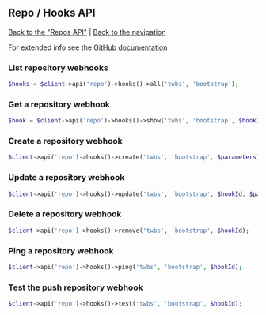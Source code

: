 ## Repo / Hooks API
[Back to the "Repos API"](../repos.md) | [Back to the navigation](../README.md)

For extended info see the [GitHub documentation](https://docs.github.com/en/rest/reference/repos#webhooks)

### List repository webhooks

```php
$hooks = $client->api('repo')->hooks()->all('twbs', 'bootstrap');
```

### Get a repository webhook

```php
$hook = $client->api('repo')->hooks()->show('twbs', 'bootstrap', $hookId);
```

### Create a repository webhook

```php
$client->api('repo')->hooks()->create('twbs', 'bootstrap', $parameters);
```

### Update a repository webhook

```php
$client->api('repo')->hooks()->update('twbs', 'bootstrap', $hookId, $parameters);
```

### Delete a repository webhook

```php
$client->api('repo')->hooks()->remove('twbs', 'bootstrap', $hookId);
```

### Ping a repository webhook

```php
$client->api('repo')->hooks()->ping('twbs', 'bootstrap', $hookId);
```

### Test the push repository webhook

```php
$client->api('repo')->hooks()->test('twbs', 'bootstrap', $hookId);
```
